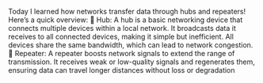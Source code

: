 Today I learned how networks transfer data through hubs and repeaters! Here’s a quick overview:
🔹 Hub: A hub is a basic networking device that connects multiple devices within a local network. It broadcasts data it receives to all connected devices, making it simple but inefficient. All devices share the same bandwidth, which can lead to network congestion.
🔹 Repeater: A repeater boosts network signals to extend the range of transmission. It receives weak or low-quality signals and regenerates them, ensuring data can travel longer distances without loss or degradation

